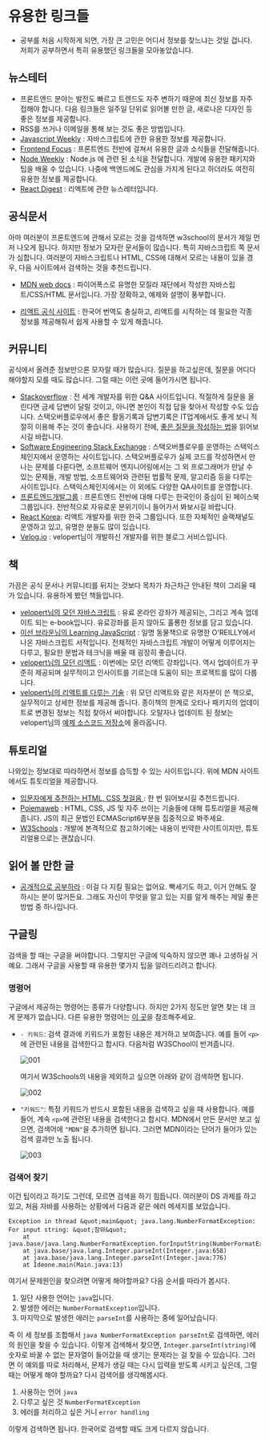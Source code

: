 # 유용한 링크들

- 공부를 처음 시작하게 되면, 가장 큰 고민은 어디서 정보를 찾느냐는 것일 겁니다. 저희가 공부하면서 특히 유용했던 링크들을 모아놓았습니다.

## 뉴스테터

- 프론트엔드 분야는 발전도 빠르고 트렌드도 자주 변하기 때문에 최신 정보를 자주 접해야 합니다. 다음 링크들은 일주일 단위로 읽어볼 만한 글, 새로나온 디자인 등 좋은 정보를 제공합니다.
- RSS를 쓰거나 이메일을 통해 보는 것도 좋은 방법입니다.
- [Javascript Weekly](https://javascriptweekly.com/) : 자바스크립트에 관한 유용한 정보를 제공합니다.
- [Frontend Focus](https://frontendfoc.us/) : 프론트엔드 전반에 걸쳐서 유용한 글과 소식들을 전달해줍니다.
- [Node Weekly](https://nodeweekly.com/) : Node.js 에 관련 된 소식을 전달합니다. 개발에 유용한 패키지와 팁을 배울 수 있습니다. 나중에 백엔드에도 관심을 가지게 된다고 하더라도 여전히 유용한 정보를 제공합니다.
- [React Digest](https://reactdigest.net/) : 리액트에 관한 뉴스레터입니다.

## 공식문서

아마 여러분이 프론트엔드에 관해서 모르는 것을 검색하면 w3school의 문서가 제일 먼저 나오게 됩니다. 하지만 정보가 모자란 문서들이 많습니다. 특히 자바스크립트 쪽 문서가 심합니다. 여러분이 자바스크립트나 HTML, CSS에 대해서 모르는 내용이 있을 경우, 다음 사이트에서 검색하는 것을 추천드립니다.

- [MDN web docs](https://developer.mozilla.org/ko/) : 파이어폭스로 유명한 모질라 재단에서 작성한 자바스립트/CSS/HTML 문서입니다. 가장 정확하고, 예제와 설명이 풍부합니다.

- [리액트 공식 사이트](https://reactjs-kr.firebaseapp.com/) : 한국어 번역도 충실하고, 리액트를 시작하는 데 필요한 각종 정보를 제공해줘서 쉽게 사용할 수 있게 해줍니다.

## 커뮤니티

공식에서 올려준 정보만으론 모자랄 때가 많습니다. 질문을 하고싶은데, 질문을 어디다 해야할지 모를 때도 많습니다. 그럴 때는 이런 곳에 들어가시면 됩니다.



- [Stackoverflow](https://stackoverflow.com/) : 전 세계 개발자를 위한 Q&A 사이트입니다. 적절하게 질문을 올린다면 금세 답변이 달릴 것이고, 아니면 본인이 직접 답을 찾아서 작성할 수도 있습니다. 스택오버플로우에서 좋은 활동기록과 답변기록은 IT업계에서도 좋게 보니 적절히 이용해 주는 것이 좋습니다. 사용하기 전에, [좋은 질문을 작성하는 법](https://stackoverflow.com/help/how-to-ask)을 읽어보시길 바랍니다. 
- [Software Engineering Stack Exchange](https://softwareengineering.stackexchange.com/) : 스택오버플로우를 운영하는 스택익스체인지에서 운영하는 사이트입니다. 스택오버플로우가 실제 코드를 작성하면서 만나는 문제를 다룬다면, 소프트웨어 엔지니어링에서는 그 외 프로그래머가 만날 수 있는 문제들, 개발 방법, 소프트웨어와 관련된 법률적 문제, 알고리즘 등을 다루는 사이트입니다. 스택익스체인지에서는 이 외에도 다양한 QA사이트를 운영합니다.
- [프론트엔드개발그룹](https://www.facebook.com/groups/400867776724630/?ref=group_browse) : 프론트엔드 전반에 대해 다루는 한국인이 중심이 된 페이스북 그룹입니다. 전반적으로 자유로운 분위기이니 들어가서 봐보시길 바랍니다.
- [React Korea](https://www.facebook.com/groups/react.ko/?ref=group_header): 리액트 개발자를 위한 한국 그룹입니다. 또한 자체적인 슬랙채널도 운영하고 있고, 유명한 분들도 많이 있습니다.
- [Velog.io](https://velog.io) : velopert님이 개발하신 개발자를 위한 블로그 서비스입니다.

## 책

가끔은 공식 문서나 커뮤니티를 뒤지는 것보다 목차가 차근차근 안내된 책이 그리울 때가 있습니다. 유용하게 봤던 책들입니다.

- [velopert님의 모던 자바스크립트](https://learnjs.vlpt.us/) : 유료 온라인 강좌가 제공되는, 그리고 계속 업데이트 되는 e-book입니다. 유료강좌를 듣지 않아도 훌룡한 정보를 담고 있습니다.
- [이선 브라운님의 Learning JavaScript](https://www.aladin.co.kr/shop/wproduct.aspx?ItemId=112137604) : 일명 동물책으로 유명한 O'REILLY에서 나온 자바스크립트 서적입니다. 전체적인 자바스크립트 개발이 어떻게 이루어지는 다루고, 필요한 문법과 테크닉을 배울 때 굉장히 좋습니다. 
- [velopert님의 모던 리액트](https://react.vlpt.us/) : 이번에는 모던 리액트 강좌입니다. 역시 업데이트가 꾸준히 제공되며 실무적이고 인사이트를 기르는데 도움이 되는 프로젝트를 많이 다룹니다.
- [velopert님의 리액트를 다루는 기술](https://www.aladin.co.kr/shop/wproduct.aspx?ItemId=204819510) : 위 모던 리액트와 같은 저자분이 쓴 책으로, 실무적이고 상세한 정보를 제공해 줍니다. 종이책의 한계로 오타나 패키지의 업데이트로 변경된 정보는 직접 찾아서 써야합니다. 오탈자나 업데이트 된 정보는 velopert님의 [예제 소스코드 저장소](https://github.com/velopert/learning-react)에 올라옵니다.

## 튜토리얼

 나와있는 정보대로 따라하면서 정보를 습득할 수 있는 사이트입니다. 위에 MDN 사이트에서도 튜토리얼을 제공합니다.

- [입문자에게 추천하는 HTML, CSS 첫걸음 ](https://heropy.blog/2019/04/24/html-css-starter/): 한 번 읽어보시길 추천드립니다.
- [Poiemaweb](https://poiemaweb.com/) : HTML, CSS, JS 및 자주 쓰이는 기술들에 대해 튜토리얼을 제공해줍니다. JS의 최근 문법인 ECMAScript6부분을 집중적으로 봐주세요.
- [W3Schools](https://www.w3schools.com/) : 개발에 본격적으로 참고하기에는 내용이 빈약한 사이트이지만, 튜토리얼용으로는 괜찮습니다.

## 읽어 볼 만한 글

- [공개적으로 공부하라](https://velog.io/@kwanwooi/%EA%B3%B5%EA%B0%9C%EC%A0%81%EC%9C%BC%EB%A1%9C-%ED%95%99%EC%8A%B5%ED%95%98%EB%9D%BC) : 이걸 다 지킬 필요는 없어요. 빡세기도 하고, 이거 안해도 잘하시는 분이 많거든요. 그래도 자신이 무엇을 알고 있는 지를 알게 해주는 제일 좋은 방법 중 하나입니다.

## 구글링

검색을 할 때는 구글을 써야합니다. 그렇지만 구글에 익숙하지 않으면 꽤나 고생하실 거예요. 그래서 구글을 사용할 때 유용한 몇가지 팁을 알려드리려고 합니다.

### 명령어

 구글에서 제공하는 명령어는 종류가 다양합니다. 하지만 2가지 정도만 알면 찾는 데 크게 문제가 없습니다. 다른 유용한 명령어는 [이 곳](https://www.twinword.co.kr/blog/search-operator-complete-list/)을 참조해주세요.

- `- 키워드`: 검색 결과에 키워드가 포함된 내용은 제거하고 보여줍니다. 예를 들어 `<p>` 에 관련된 내용을 검색한다고 합시다. 다음처럼 W3SChool이 반겨줍니다.

    ![001](media/0/001.png)

    여기서 W3Schools의 내용을 제외하고 싶으면 아래와 같이 검색하면 됩니다.

    ![002](media/0/002.png)

- `"키워드"`: 특정 키워드가 반드시 포함된 내용을 검색하고 싶을 때 사용합니다. 예를 들어, 계속 `<p>`에 관련된 내용을 검색한다고 합시다. MDN에서 만든 문서만 보고 싶으면, 검색어에 `"MDN"`을 추가하면 됩니다. 그러면 MDN이라는 단어가 들어가 있는 검색 결과만 노출 됩니다.

    ![003](media/0/003.png)

### 검색어 찾기

 이건 팁이라고 하기도 그런데, 모르면 검색을 하기 힘듭니다. 여러분이 DS 과제를 하고 있고, 처음 자바를 사용하는 상황에서 다음과 같은 에러 메세지를 보았습니다.

```shell
Exception in thread &quot;main&quot; java.lang.NumberFormatException: For input string: &quot;잠와&quot;
	at java.base/java.lang.NumberFormatException.forInputString(NumberFormatException.java:68)
	at java.base/java.lang.Integer.parseInt(Integer.java:658)
	at java.base/java.lang.Integer.parseInt(Integer.java:776)
	at Ideone.main(Main.java:13)
```

여기서 문제원인을 찾으려면 어떻게 해야할까요? 다음 순서를 따라가 봅시다.

1. 일단 사용한 언어는 `java`입니다.
2. 발생한 에러는 `NumberFormatException`입니다.
3. 마지막으로 발생한 에러는 `parseInt`를 사용하는 중에 일어났습니다.

즉 이 세 정보를 조합해서 `java NumberFormatException parseInt`로 검색하면, 에러의 원인을 찾을 수 있습니다. 이렇게 검색해서 찾으면, `Integer.parseInt(string)`에 숫자로 바꿀 수 없는 문자열이 들어갔을 때 생기는 문제라는 걸 찾을 수 있습니다. 그러면 이 예외를 따로 처리해서, 문제가 생길 때는 다시 입력을 받도록 시키고 싶은데, 그럴 때는 어떻게 해야 할까요? 다시 검색어를 생각해봅시다.

1. 사용하는 언어 `java`
2. 다루고 싶은 것 `NumberFormatException`
3. 에러를 처리하고 싶은 거니 `error handling`

이렇게 검색하면 됩니다. 한국어로 검색할 때도 크게 다르지 않습니다.